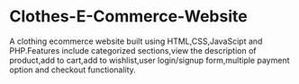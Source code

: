 # Clothes-E-Commerce-Website
A clothing ecommerce website built using HTML,CSS,JavaScipt and PHP.Features include categorized sections,view the description of product,add to cart,add to wishlist,user login/signup form,multiple payment option and checkout functionality.
